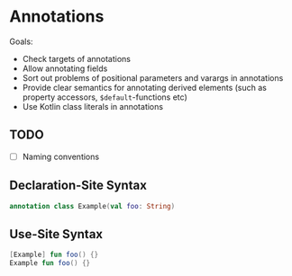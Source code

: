 # Annotations

Goals:
* Check targets of annotations
* Allow annotating fields
* Sort out problems of positional parameters and varargs in annotations
* Provide clear semantics for annotating derived elements (such as property accessors, `$default`-functions etc)
* Use Kotlin class literals in annotations

## TODO

* [ ] Naming conventions

## Declaration-Site Syntax 

``` kotlin
annotation class Example(val foo: String)
```

## Use-Site Syntax

``` kotlin
[Example] fun foo() {}
Example fun foo() {}
```

